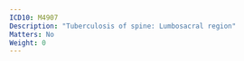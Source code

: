 ```yaml
---
ICD10: M4907
Description: "Tuberculosis of spine: Lumbosacral region"
Matters: No
Weight: 0
---
```

